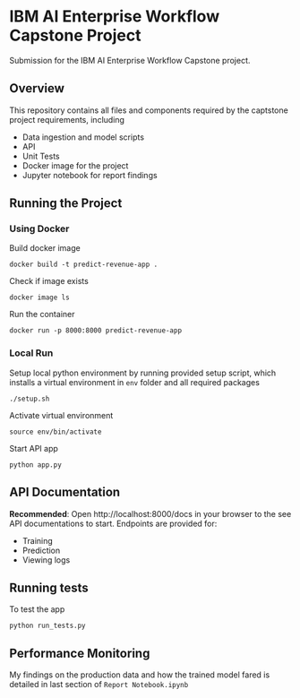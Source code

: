 # IBM AI Enterprise Workflow Capstone Project
Submission for the IBM AI Enterprise Workflow Capstone project. 

## Overview
This repository contains all files and components required by the captstone project requirements, including
- Data ingestion and model scripts
- API
- Unit Tests
- Docker image for the project
- Jupyter notebook for report findings

## Running the Project
### Using Docker
Build docker image
```
docker build -t predict-revenue-app .
```
Check if image exists
```
docker image ls
```
Run the container
```
docker run -p 8000:8000 predict-revenue-app
```
### Local Run
Setup local python environment by running provided setup script, which installs a virtual environment in `env` folder and all required packages
```
./setup.sh
```
Activate virtual environment
```
source env/bin/activate
```
Start API app
```
python app.py
```

## API Documentation
**Recommended**: Open http://localhost:8000/docs in your browser to the see API documentations to start. Endpoints are provided for:
- Training
- Prediction
- Viewing logs

## Running tests

To test the app
```
python run_tests.py
```

## Performance Monitoring

My findings on the production data and how the trained model fared is detailed in last section of `Report Notebook.ipynb`